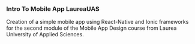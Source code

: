 ### Intro To Mobile App LaureaUAS ###

Creation of a simple mobile app using React-Native and Ionic frameworks for the second module of the Mobile App Design course from Laurea University of Applied Sciences.
